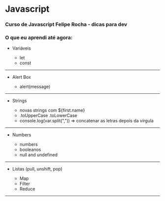 # Javascript

### Curso de Javascript Felipe Rocha - dicas para dev

### O que eu aprendi até agora:

- Variáveis

  - let
  - const

---

- Alert Box

  - alert(message)

---

- Strings

  - novas strings com ${first.name}
  - .toUpperCase .toLowerCase
  - console.log(var.split(",")) => concatenar as letras depois da vírgula

---

- Numbers

  - numbers
  - booleanos
  - null and undefined

---

- Listas (pull, unshift, pop)

  - Map
  - Filter
  - Reduce

---
